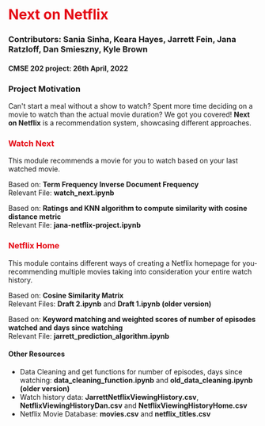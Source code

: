 <h1 style='color: #E50914'> Next on Netflix </h1>

### Contributors: Sania Sinha, Keara Hayes, Jarrett Fein, Jana Ratzloff, Dan Smieszny, Kyle Brown 
#### CMSE 202 project: 26th April, 2022

### Project Motivation
Can't start a meal without a show to watch? Spent more time deciding on a movie to watch than the actual movie duration? We got you covered! **Next on Netflix** is a recommendation system, showcasing different approaches.  

<h3 style='color: #E50914'> Watch Next </h3>

This module recommends a movie for you to watch based on your last watched movie.   

Based on: **Term Frequency Inverse Document Frequency**   
Relevant File: **watch_next.ipynb**    

Based on: **Ratings and KNN algorithm to compute similarity with cosine distance metric**   
Relevant File: **jana-netflix-project.ipynb**

<h3 style='color: #E50914'> Netflix Home </h3>

This module contains different ways of creating a Netflix homepage for you- recommending multiple movies taking into consideration your entire watch history.

Based on: **Cosine Similarity Matrix**    
Relevant Files: **Draft 2.ipynb** and **Draft 1.ipynb (older version)**   

Based on: **Keyword matching and weighted scores of number of episodes watched and days since watching**   
Relevant File: **jarrett_prediction_algorithm.ipynb**   

#### Other Resources
- Data Cleaning and get functions for number of episodes, days since watching: **data_cleaning_function.ipynb** and **old_data_cleaning.ipynb (older version)**
- Watch history data: **JarrettNetflixViewingHistory.csv**, **NetflixViewingHistoryDan.csv** and **NetflixViewingHistoryHome.csv**
- Netflix Movie Database: **movies.csv** and **netflix_titles.csv**  
